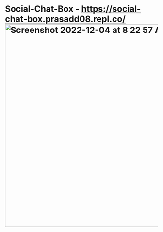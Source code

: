 # Social-Chat-Box - https://social-chat-box.prasadd08.repl.co/<img width="669" alt="Screenshot 2022-12-04 at 8 22 57 AM" src="https://user-images.githubusercontent.com/114898211/205471970-49d3743d-4f8c-4ae6-bd7d-e8b350cabd21.png">
